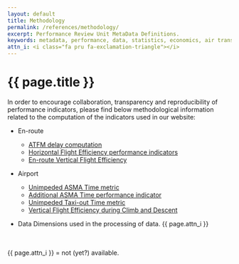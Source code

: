 ```yaml
---
layout: default
title: Methodology
permalink: /references/methodology/
excerpt: Performance Review Unit MetaData Definitions.
keywords: metadata, performance, data, statistics, economics, air transport, flights, europe, cost efficiency
attn_i: <i class="fa pru fa-exclamation-triangle"></i>
---
```

<style>
  i.fa.pru {color: #337ab7;}
</style>

# {{ page.title }}

In order to encourage collaboration, transparency and reproducibility of performance indicators,
please find below methodological information related to the computation of the indicators used
in our website:

* En-route
  * [ATFM delay computation][atfmdelay]
  * [Horizontal Flight Efficiency performance indicators][hfe]
  * [En-route Vertical Flight Efficiency][ervfe]

* Airport
  * [Unimpeded ASMA Time metric][uasma]
  * [Additional ASMA Time performance indicator][aasma]
  * [Unimpeded Taxi-out Time metric][tasma]
  * [Vertical Flight Efficiency during Climb and Descent][cdvfe]

* Data Dimensions used in the processing of data. {{ page.attn_i }}

<br><br>
{{ page.attn_i }} = not (yet?) available.<br>


[atfmdelay]: <{{ "/references/methodology/ATFM_delay_calculation.html" | prepend: site.baseurl | prepend: site.url }}> "ATFM delay computation"
[hfe]: <{{ "/references/methodology/horizontal_flight_efficiency_pi.html" | prepend: site.baseurl | prepend: site.url }}> "Horizontal Flight Efficiency performance indicators"
[ervfe]: <{{ "/references/methodology/en-route_vertical_flight_efficiency_pi.html" | prepend: site.baseurl | prepend: site.url }}> "En-route Vertical Flight Efficiency"

[uasma]: <{{ "/references/methodology/unimpeded_asma_time.html" | prepend: site.baseurl | prepend: site.url }}> "Unimpeded ASMA Time metric"
[aasma]: <{{ "/references/methodology/additional_asma_time_pi.html" | prepend: site.baseurl | prepend: site.url }}> "Additional ASMA Time performance indicator"
[tasma]: <{{ "/references/methodology/unimpeded_taxi-out_time.html" | prepend: site.baseurl | prepend: site.url }}> "Unimpeded Taxi-out Time metric"
[cdvfe]: <{{ "/references/methodology/cd_vertical_flight_efficiency_pi.html" | prepend: site.baseurl | prepend: site.url }}> "Vertical Flight Efficiency during Climb and Descent"